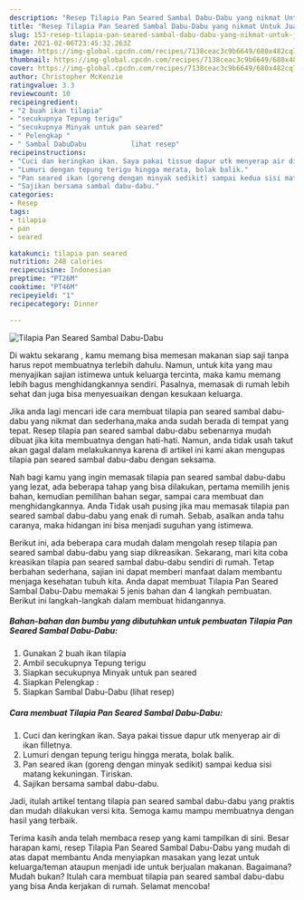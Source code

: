 ```yaml
---
description: "Resep Tilapia Pan Seared Sambal Dabu-Dabu yang nikmat Untuk Jualan"
title: "Resep Tilapia Pan Seared Sambal Dabu-Dabu yang nikmat Untuk Jualan"
slug: 153-resep-tilapia-pan-seared-sambal-dabu-dabu-yang-nikmat-untuk-jualan
date: 2021-02-06T23:45:32.263Z
image: https://img-global.cpcdn.com/recipes/7138ceac3c9b6649/680x482cq70/tilapia-pan-seared-sambal-dabu-dabu-foto-resep-utama.jpg
thumbnail: https://img-global.cpcdn.com/recipes/7138ceac3c9b6649/680x482cq70/tilapia-pan-seared-sambal-dabu-dabu-foto-resep-utama.jpg
cover: https://img-global.cpcdn.com/recipes/7138ceac3c9b6649/680x482cq70/tilapia-pan-seared-sambal-dabu-dabu-foto-resep-utama.jpg
author: Christopher McKenzie
ratingvalue: 3.3
reviewcount: 10
recipeingredient:
- "2 buah ikan tilapia"
- "secukupnya Tepung terigu"
- "secukupnya Minyak untuk pan seared"
- " Pelengkap "
- " Sambal DabuDabu           lihat resep"
recipeinstructions:
- "Cuci dan keringkan ikan. Saya pakai tissue dapur utk menyerap air di ikan filletnya."
- "Lumuri dengan tepung terigu hingga merata, bolak balik."
- "Pan seared ikan (goreng dengan minyak sedikit) sampai kedua sisi matang kekuningan. Tiriskan."
- "Sajikan bersama sambal dabu-dabu."
categories:
- Resep
tags:
- tilapia
- pan
- seared

katakunci: tilapia pan seared 
nutrition: 248 calories
recipecuisine: Indonesian
preptime: "PT26M"
cooktime: "PT46M"
recipeyield: "1"
recipecategory: Dinner

---
```



![Tilapia Pan Seared Sambal Dabu-Dabu](https://img-global.cpcdn.com/recipes/7138ceac3c9b6649/680x482cq70/tilapia-pan-seared-sambal-dabu-dabu-foto-resep-utama.jpg)

Di waktu  sekarang , kamu memang bisa memesan makanan siap saji tanpa harus repot membuatnya terlebih dahulu. Namun, untuk kita yang mau menyajikan sajian istimewa untuk keluarga tercinta, maka kamu memang lebih bagus menghidangkannya sendiri. Pasalnya, memasak di rumah lebih sehat dan juga bisa menyesuaikan dengan kesukaan keluarga.

Jika anda lagi mencari ide cara membuat tilapia pan seared sambal dabu-dabu yang nikmat dan sederhana,maka anda sudah berada di tempat yang tepat. Resep tilapia pan seared sambal dabu-dabu  sebenarnya mudah dibuat jika kita membuatnya dengan hati-hati. Namun, anda tidak usah takut akan gagal dalam melakukannya 
karena di artikel ini kami akan mengupas tilapia pan seared sambal dabu-dabu dengan seksama.  



Nah bagi kamu yang ingin memasak tilapia pan seared sambal dabu-dabu yang lezat, ada beberapa tahap yang bisa dilakukan, pertama memilih jenis bahan, kemudian pemilihan bahan segar, sampai cara membuat dan menghidangkannya. Anda Tidak usah pusing jika mau memasak tilapia pan seared sambal dabu-dabu yang enak di rumah. Sebab, asalkan anda  tahu caranya, maka hidangan ini bisa menjadi suguhan yang istimewa.

Berikut ini, ada beberapa cara mudah dalam mengolah resep tilapia pan seared sambal dabu-dabu yang siap dikreasikan. Sekarang, mari kita coba kreasikan tilapia pan seared sambal dabu-dabu sendiri di rumah. Tetap berbahan sederhana, sajian ini dapat memberi manfaat dalam membantu menjaga kesehatan tubuh kita. Anda dapat membuat Tilapia Pan Seared Sambal Dabu-Dabu memakai 5 jenis bahan dan 4 langkah pembuatan. Berikut ini langkah-langkah dalam membuat hidangannya.

<!--inarticleads1-->

##### Bahan-bahan dan bumbu yang dibutuhkan untuk pembuatan Tilapia Pan Seared Sambal Dabu-Dabu:

1. Gunakan 2 buah ikan tilapia
1. Ambil secukupnya Tepung terigu
1. Siapkan secukupnya Minyak untuk pan seared
1. Siapkan  Pelengkap :
1. Siapkan  Sambal Dabu-Dabu           (lihat resep)




<!--inarticleads2-->

##### Cara membuat Tilapia Pan Seared Sambal Dabu-Dabu:

1. Cuci dan keringkan ikan. Saya pakai tissue dapur utk menyerap air di ikan filletnya.
1. Lumuri dengan tepung terigu hingga merata, bolak balik.
1. Pan seared ikan (goreng dengan minyak sedikit) sampai kedua sisi matang kekuningan. Tiriskan.
1. Sajikan bersama sambal dabu-dabu.




Jadi, itulah artikel tentang  tilapia pan seared sambal dabu-dabu  yang praktis dan mudah dilakukan versi kita. Semoga kamu mampu membuatnya dengan hasil yang terbaik. 

Terima kasih anda telah membaca resep yang kami tampilkan di sini. Besar harapan kami, resep  Tilapia Pan Seared Sambal Dabu-Dabu yang mudah di atas dapat membantu Anda menyiapkan masakan yang lezat untuk keluarga/teman ataupun menjadi ide untuk berjualan makanan. Bagaimana? Mudah bukan? Itulah cara membuat tilapia pan seared sambal dabu-dabu yang bisa Anda kerjakan di rumah. Selamat mencoba!

